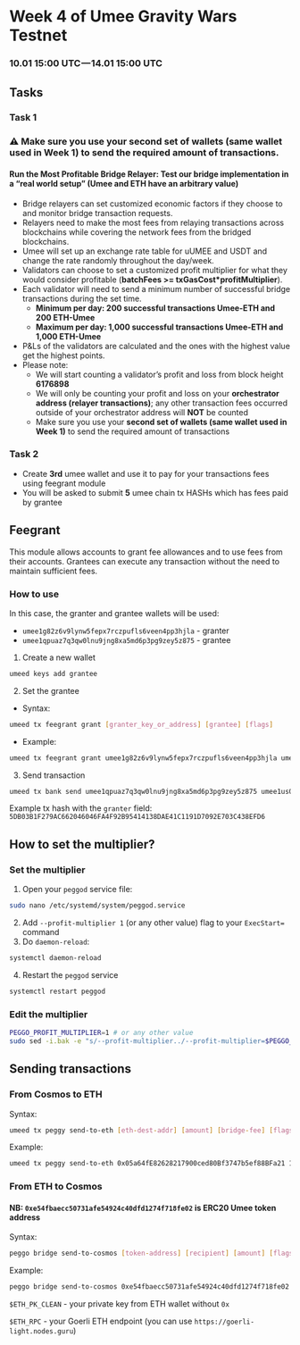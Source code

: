 # Week 4 of Umee Gravity Wars Testnet
### 10.01 15:00 UTC — 14.01 15:00 UTC

## Tasks
### Task 1
### ⚠️ Make sure you use your second set of wallets (same wallet used in Week 1) to send the required amount of transactions.
#### Run the Most Profitable Bridge Relayer: Test our bridge implementation in a “real world setup” (Umee and ETH have an arbitrary value)
* Bridge relayers can set customized economic factors if they choose to and monitor bridge transaction requests.
* Relayers need to make the most fees from relaying transactions across blockchains while covering the network fees from the bridged blockchains.
* Umee will set up an exchange rate table for uUMEE and USDT and change the rate randomly throughout the day/week.
* Validators can choose to set a customized profit multiplier for what they would consider profitable (**batchFees >= txGasCost*profitMultiplier**).
* Each validator will need to send a minimum number of successful bridge transactions during the set time.
  * **Minimum per day: 200 successful transactions Umee-ETH and 200 ETH-Umee**
  * **Maximum per day: 1,000 successful transactions Umee-ETH and 1,000 ETH-Umee**
* P&Ls of the validators are calculated and the ones with the highest value get the highest points.
* Please note:
  * We will start counting a validator’s profit and loss from block height **6176898**
  * We will only be counting your profit and loss on your **orchestrator address (relayer transactions)**; any other transaction fees occurred outside of your orchestrator address will **NOT** be counted
  * Make sure you use your **second set of wallets (same wallet used in Week 1)** to send the required amount of transactions

### Task 2
 * Create **3rd** umee wallet and use it to pay for your transactions fees using feegrant module
 * You will be asked to submit **5** umee chain tx HASHs which has fees paid by grantee
 
## Feegrant
This module allows accounts to grant fee allowances and to use fees from their accounts. Grantees can execute any transaction without the need to maintain sufficient fees.
### How to use
In this case, the granter and grantee wallets will be used:
- `umee1g82z6v9lynw5fepx7rczpufls6veen4pp3hjla` - granter
- `umee1qpuaz7q3qw0lnu9jng8xa5md6p3pg9zey5z875` - grantee
1. Create a new wallet
```bash
umeed keys add grantee
```
2. Set the grantee
- Syntax:
```bash
umeed tx feegrant grant [granter_key_or_address] [grantee] [flags]
```
- Example:
```bash
umeed tx feegrant grant umee1g82z6v9lynw5fepx7rczpufls6veen4pp3hjla umee1qpuaz7q3qw0lnu9jng8xa5md6p3pg9zey5z875 --spend-limit 10uumee --chain-id umee-alpha-mainnet-2
```
3. Send transaction
```bash
umeed tx bank send umee1qpuaz7q3qw0lnu9jng8xa5md6p3pg9zey5z875 umee1us0ue2707md96700fa3q0n7rcmvxtl3ndyypje 3uumee --fees=7uumee --chain-id umee-alpha-mainnet-2 --fee-account umee1g82z6v9lynw5fepx7rczpufls6veen4pp3hjla
```
Example tx hash with the `granter` field: `5DB03B1F279AC662046046FA4F92B95414138DAE41C1191D7092E703C438EFD6`

## How to set the multiplier?
### Set the multiplier
1. Open your `peggod` service file:
```bash
sudo nano /etc/systemd/system/peggod.service
```
2. Add `--profit-multiplier 1` (or any other value) flag to your `ExecStart=` command
3. Do `daemon-reload`:
```bash
systemctl daemon-reload
```
4. Restart the `peggod` service
```bash
systemctl restart peggod
```

### Edit the multiplier
```bash
PEGGO_PROFIT_MULTIPLIER=1 # or any other value
sudo sed -i.bak -e "s/--profit-multiplier../--profit-multiplier=$PEGGO_PROFIT_MULTIPLIER/" /etc/systemd/system/peggod.service
```

## Sending transactions
### From Cosmos to ETH
Syntax:
```bash
umeed tx peggy send-to-eth [eth-dest-addr] [amount] [bridge-fee] [flags]
```
Example:
```bash
umeed tx peggy send-to-eth 0x05a64fE82628217900ced80Bf3747b5ef88BFa21 10000000uumee 1uumee --from validator --chain-id umee-alpha-mainnet-2
```
### From ETH to Cosmos
#### NB: `0xe54fbaecc50731afe54924c40dfd1274f718fe02` is ERC20 Umee token address
Syntax:
```bash
peggo bridge send-to-cosmos [token-address] [recipient] [amount] [flags]
```
Example:
```bash
peggo bridge send-to-cosmos 0xe54fbaecc50731afe54924c40dfd1274f718fe02 umee1qpuaz7q3qw0lnu9jng8xa5md6p3pg9zey5z875 1000000 --eth-pk=$ETH_PK_CLEAN --eth-rpc=$ETH_RPC
```
`$ETH_PK_CLEAN` - your private key from ETH wallet without `0x`

`$ETH_RPC` - your Goerli ETH endpoint (you can use `https://goerli-light.nodes.guru`)
